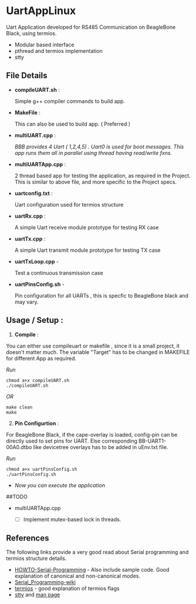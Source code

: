 # UartAppLinux
Uart Application developed for RS485 Communication on BeagleBone Black, using termios.
- Modular based interface
- pthread and termios implementation
- stty

## File Details
- **compileUART.sh**  : 

    Simple g++ compiler commands to build app.
    
- **MakeFile**  :

    This can also be used to build app. ( Preferred )
    
- **multiUART.cpp**  : 

  *BBB provides 4 Uart ( 1,2,4,5) . Uart0 is used for boot messages. This app runs them all in parallel using thread having read/write fxns.*
    
- **multiUARTApp.cpp**  : 

    2 thread based app for testing the application, as required in the Project. This is similar to above file, and more specific to the Project specs.
    
- **uartconfig.txt**  :
    
    Uart configuration used for termios structure
    
- **uartRx.cpp** :  

    A simple Uart receive module prototype for testing RX case
    
- **uartTx.cpp** : 
    
    A simple Uart transmit module prototype for testing TX case
    
- **uartTxLoop.cpp** - 
    
    Test a continuous transmission case
 
 - **uartPinsConfig.sh** - 
    
    Pin configuration for all UARTs , this is specfic to BeagleBone black and may vary.

## Usage / Setup :
1. **Compile** :
 
You can either use compileuart or makefile , since it is a small project, it doesn't matter much. The variable "Target" has to be changed in MAKEFILE for different App as required.

*Run*
```
chmod a+x compileUART.sh
./compileUART.sh
```

*OR*
```
make clean
make
```
2. **Pin Configurtion** :

For BeagleBone Black, if the cape-overlay is loaded, config-pin can be directly used to set pins for UART. Else corresponding BB-UART1-00A0.dtbo like devicetree overlays has to be added in uEnv.txt file. 

*Run*
```
chmod a+x uartPinsConfig.sh
./uartPinsConfig.sh
```
- *Now you can execute the application*


##TODO
* multiUARTApp.cpp 
    - [ ] Implement mutex-based lock in threads.


## References
The following links provide a very good read about Serial programming and termios structure details.

* [HOWTO-Serial-Programming](http://tldp.org/HOWTO/Serial-Programming-HOWTO/x115.html) - Also include sample code. Good explanation of canonical and non-canonical modes.
* [Serial_Programming-wiki](https://en.wikibooks.org/wiki/Serial_Programming/termios)
* [termios](https://blog.nelhage.com/2009/12/a-brief-introduction-to-termios-termios3-and-stty/) - good explanation of termios flags
* [stty](https://linux.101hacks.com/unix/stty/) and [man page](https://linux.die.net/man/1/stty)
